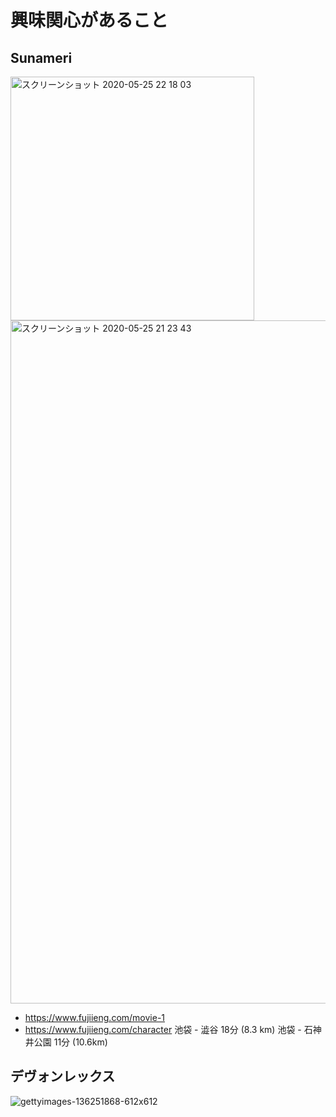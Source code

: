 
# 興味関心があること


## Sunameri

<img width="390" alt="スクリーンショット 2020-05-25 22 18 03" src="https://user-images.githubusercontent.com/1782095/82816193-a4e64b00-9ed5-11ea-9b79-d1336b6aa87a.png">

<img width="1093" alt="スクリーンショット 2020-05-25 21 23 43" src="https://user-images.githubusercontent.com/1782095/82812470-07d3e400-9ece-11ea-83fd-ccb6f73b1e51.png">


- https://www.fujiieng.com/movie-1
- https://www.fujiieng.com/character
池袋 - 澁谷 18分 (8.3 km)
池袋 - 石神井公園 11分 (10.6km)


## デヴォンレックス

![gettyimages-136251868-612x612](https://user-images.githubusercontent.com/1782095/82811919-d7d81100-9ecc-11ea-81d2-d8d8ca734a2b.jpg)


